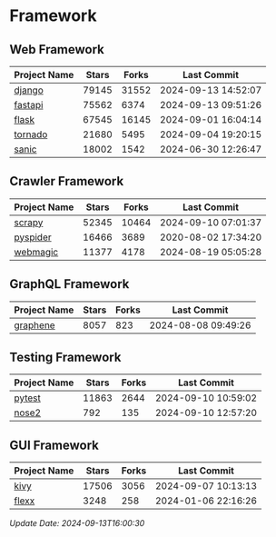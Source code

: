 # Framework

## Web Framework
| Project Name | Stars | Forks | Last Commit |
| ------------ | ----- | ----- | ----------- |
| [django](https://github.com/django/django) | 79145 | 31552 | 2024-09-13 14:52:07 |
| [fastapi](https://github.com/fastapi/fastapi) | 75562 | 6374 | 2024-09-13 09:51:26 |
| [flask](https://github.com/pallets/flask) | 67545 | 16145 | 2024-09-01 16:04:14 |
| [tornado](https://github.com/tornadoweb/tornado) | 21680 | 5495 | 2024-09-04 19:20:15 |
| [sanic](https://github.com/sanic-org/sanic) | 18002 | 1542 | 2024-06-30 12:26:47 |

## Crawler Framework
| Project Name | Stars | Forks | Last Commit |
| ------------ | ----- | ----- | ----------- |
| [scrapy](https://github.com/scrapy/scrapy) | 52345 | 10464 | 2024-09-10 07:01:37 |
| [pyspider](https://github.com/binux/pyspider) | 16466 | 3689 | 2020-08-02 17:34:20 |
| [webmagic](https://github.com/code4craft/webmagic) | 11377 | 4178 | 2024-08-19 05:05:28 |

## GraphQL Framework
| Project Name | Stars | Forks | Last Commit |
| ------------ | ----- | ----- | ----------- |
| [graphene](https://github.com/graphql-python/graphene) | 8057 | 823 | 2024-08-08 09:49:26 |

## Testing Framework
| Project Name | Stars | Forks | Last Commit |
| ------------ | ----- | ----- | ----------- |
| [pytest](https://github.com/pytest-dev/pytest) | 11863 | 2644 | 2024-09-10 10:59:02 |
| [nose2](https://github.com/nose-devs/nose2) | 792 | 135 | 2024-09-10 12:57:20 |

## GUI Framework
| Project Name | Stars | Forks | Last Commit |
| ------------ | ----- | ----- | ----------- |
| [kivy](https://github.com/kivy/kivy) | 17506 | 3056 | 2024-09-07 10:13:13 |
| [flexx](https://github.com/flexxui/flexx) | 3248 | 258 | 2024-01-06 22:16:26 |

*Update Date: 2024-09-13T16:00:30*